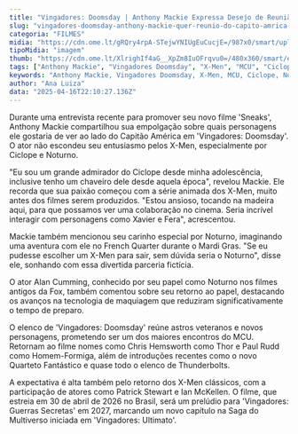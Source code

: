 ```yaml
---
title: "Vingadores: Doomsday | Anthony Mackie Expressa Desejo de Reunião Entre Capitão América e X-Men"
slug: "vingadores-doomsday-anthony-mackie-quer-reunio-do-capito-amrica-e-x-men"
categoria: "FILMES"
midia: "https://cdn.ome.lt/gRQry4rpA-STejwYNIUgEuCucjE=/987x0/smart/uploads/conteudo/fotos/Design_sem_nome_-_2025-04-16T180944.467.png"
tipoMidia: "imagem"
thumb: "https://cdn.ome.lt/XlrighIf4aG__XpZm8IuOFrqvu0=/480x360/smart/extras/conteudos/Design_sem_nome_-_2025-04-16T180944.467.png"
tags: ["Anthony Mackie", "Vingadores Doomsday", "X-Men", "MCU", "Ciclope", "Noturno", "Capitão América"]
keywords: "Anthony Mackie, Vingadores Doomsday, X-Men, MCU, Ciclope, Noturno, Capitão América"
author: "Ana Luiza"
data: "2025-04-16T22:10:27.136Z"
---
```


Durante uma entrevista recente para promover seu novo filme 'Sneaks', Anthony Mackie compartilhou sua empolgação sobre quais personagens ele gostaria de ver ao lado do Capitão América em 'Vingadores: Doomsday'. O ator não escondeu seu entusiasmo pelos X-Men, especialmente por Ciclope e Noturno.

"Eu sou um grande admirador do Ciclope desde minha adolescência, inclusive tenho um chaveiro dele desde aquela época", revelou Mackie. Ele recorda que sua paixão começou com a série animada dos X-Men, muito antes dos filmes serem produzidos. "Estou ansioso, tocando na madeira aqui, para que possamos ver uma colaboração no cinema. Seria incrível interagir com personagens como Xavier e Fera", acrescentou.

Mackie também mencionou seu carinho especial por Noturno, imaginando uma aventura com ele no French Quarter durante o Mardi Gras. "Se eu pudesse escolher um X-Men para sair, sem dúvida seria o Noturno", disse ele, sonhando com essa divertida parceria fictícia.

O ator Alan Cumming, conhecido por seu papel como Noturno nos filmes antigos da Fox, também comentou sobre seu retorno ao papel, destacando os avanços na tecnologia de maquiagem que reduziram significativamente o tempo de preparo.

O elenco de 'Vingadores: Doomsday' reúne astros veteranos e novos personagens, prometendo ser um dos maiores encontros do MCU. Retornam ao filme nomes como Chris Hemsworth como Thor e Paul Rudd como Homem-Formiga, além de introduções recentes como o novo Quarteto Fantástico e quase todo o elenco de Thunderbolts.

A expectativa é alta também pelo retorno dos X-Men clássicos, com a participação de atores como Patrick Stewart e Ian McKellen. O filme, que estreia em 30 de abril de 2026 no Brasil, será um prelúdio para 'Vingadores: Guerras Secretas' em 2027, marcando um novo capítulo na Saga do Multiverso iniciada em 'Vingadores: Ultimato'.